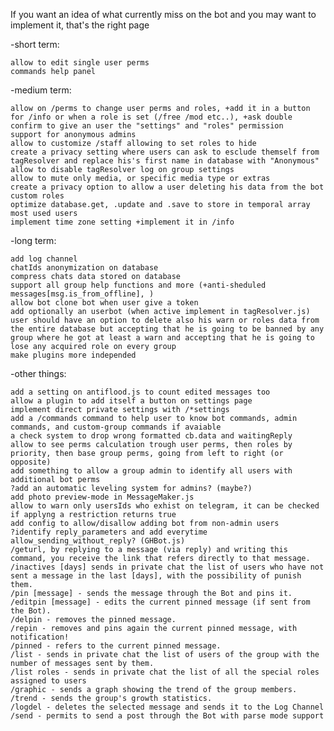 If you want an idea of what currently miss on the bot and you may want to implement it, that's the right page

-short term:

    allow to edit single user perms   
    commands help panel   

-medium term:

    allow on /perms to change user perms and roles, +add it in a button for /info or when a role is set (/free /mod etc..), +ask double confirm to give an user the "settings" and "roles" permission   
    support for anonymous admins    
    allow to customize /staff allowing to set roles to hide   
    create a privacy setting where users can ask to esclude themself from tagResolver and replace his's first name in database with "Anonymous"   
    allow to disable tagResolver log on group settings    
    allow to mute only media, or specific media type or extras    
    create a privacy option to allow a user deleting his data from the bot    
    custom roles    
    optimize database.get, .update and .save to store in temporal array most used users   
    implement time zone setting +implement it in /info    

-long  term:

    add log channel   
    chatIds anonymization on database   
    compress chats data stored on database    
    support all group help functions and more (+anti-sheduled messages[msg.is_from_offline], )    
    allow bot clone bot when user give a token    
    add optionally an userbot (when active implement in tagResolver.js)   
    user should have an option to delete also his warn or roles data from the entire database but accepting that he is going to be banned by any group where he got at least a warn and accepting that he is going to lose any acquired role on every group     
    make plugins more independed    

-other things:

    add a setting on antiflood.js to count edited messages too
    allow a plugin to add itself a button on settings page  
    implement direct private settings with /*settings     
    add a /commands command to help user to know bot commands, admin commands, and custom-group commands if avaiable    
    a check system to drop wrong formatted cb.data and waitingReply   
    allow to see perms calculation trough user perms, then roles by priority, then base group perms, going from left to right (or opposite)   
    add something to allow a group admin to identify all users with additional bot perms    
    ?add an automatic leveling system for admins? (maybe?)    
    add photo preview-mode in MessageMaker.js   
    allow to warn only usersIds who exhist on telegram, it can be checked if applyng a restriction returns true   
    add config to allow/disallow adding bot from non-admin users    
    ?identify reply_parameters and add everytime allow_sending_without_reply? (GHBot.js)    
    /geturl, by replying to a message (via reply) and writing this command, you receive the link that refers directly to that message.    
    /inactives [days] sends in private chat the list of users who have not sent a message in the last [days], with the possibility of punish them.    
    /pin [message] - sends the message through the Bot and pins it.   
    /editpin [message] - edits the current pinned message (if sent from the Bot).   
    /delpin - removes the pinned message.   
    /repin - removes and pins again the current pinned message, with notification!    
    /pinned - refers to the current pinned message.   
    /list - sends in private chat the list of users of the group with the number of messages sent by them.    
    /list roles - sends in private chat the list of all the special roles assigned to users   
    /graphic - sends a graph showing the trend of the group members.    
    /trend - sends the group's growth statistics.   
    /logdel - deletes the selected message and sends it to the Log Channel    
    /send - permits to send a post through the Bot with parse mode support    